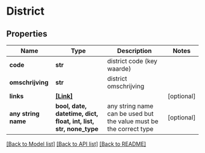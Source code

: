 # District


## Properties
Name | Type | Description | Notes
------------ | ------------- | ------------- | -------------
**code** | **str** | district code (key waarde) | 
**omschrijving** | **str** | district omschrijving | 
**links** | [**[Link]**](Link.md) |  | [optional] 
**any string name** | **bool, date, datetime, dict, float, int, list, str, none_type** | any string name can be used but the value must be the correct type | [optional]

[[Back to Model list]](../README.md#documentation-for-models) [[Back to API list]](../README.md#documentation-for-api-endpoints) [[Back to README]](../README.md)



